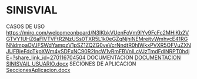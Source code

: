 # SINISVIAL
CASOS DE USO
https://miro.com/welcomeonboard/N3lKbkVUenFoVm9lYy9FcFc2MHlKb2VGTVY1UHZ6aFlVTVFtR2NzUSs0TXR5L1k0eGZqNjhiNEMreitvWmhvcE41RGNNdmpaOVJFSWdYampzV1pSZ1ZQZG0veVcrNndtR0hIWkxPVXR5OFVuZXNJUFBjeFdoTkpXWm4ySDFxNC90R2lncW1vRmFBVnlLcVJzTmdFdlNRPT0hdjE=?share_link_id=270116704504
DOCUMENTACION
[DOCUMENTACION SINISVAIL USUARIO.docx](https://github.com/user-attachments/files/19852060/DOCUMENTACION.SINISVAIL.USUARIO.docx)
SECIONES DE APLICACION
[SeccionesAplicacion.docx](https://github.com/user-attachments/files/19852059/SeccionesAplicacion.docx)
